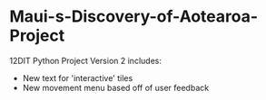 # Maui-s-Discovery-of-Aotearoa-Project
12DIT Python Project
Version 2 includes:
- New text for 'interactive' tiles
- New movement menu based off of user feedback
